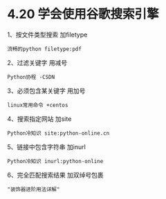 # 4.20 学会使用谷歌搜索引擎

1、按文件类型搜索 加filetype

```
流畅的python filetype:pdf
```

2、过滤关键字 用减号

```
Python协程 -CSDN
```

3、必须包含某关键字 用加号

```
linux常用命令 +centos
```

4、搜索指定网站 加site

```
Python冷知识 site:python-online.cn
```

5、链接中包含字符串 加inurl

```
Python冷知识 inurl:python-online
```

6、完全匹配搜索结果 加双绰号包裹

```
"装饰器进阶用法详解"
```

